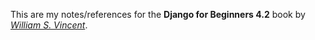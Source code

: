 This are my notes/references for the **Django for Beginners 4.2** book by *[William S. Vincent](https://wsvincent.com/)*.
